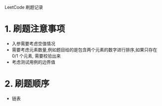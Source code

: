 LeetCode 刷题记录

# 1. 刷题注意事项
* 入参需要考虑空值情况
* 需要考虑元素数量,例如题目给的是包含两个元素的数字进行排序,如果只存在 0/1 个元素, 需要校验出来
* 考虑测试用例的边界值

# 2. 刷题顺序
* 链表